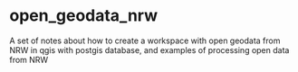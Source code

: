 # open_geodata_nrw
A set of notes about how to create a workspace with open geodata from NRW in qgis with postgis database, and examples of processing open data from NRW
